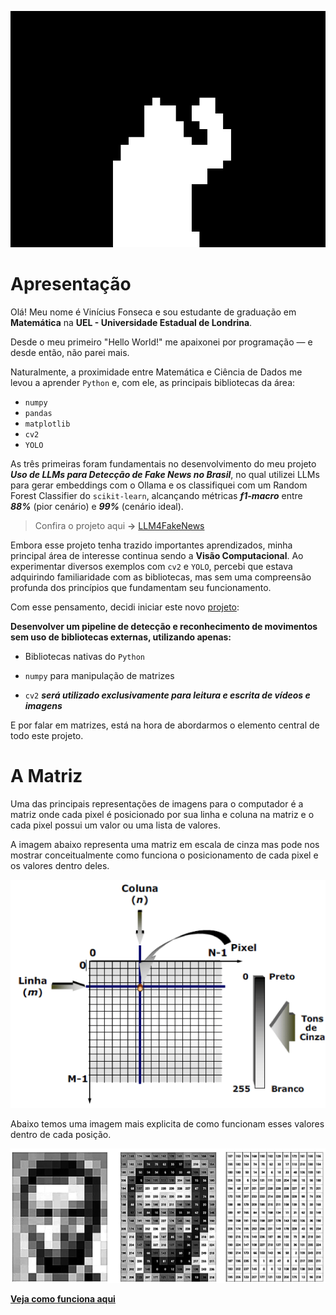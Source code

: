 
![wave](media/static/wave.gif)

# **Apresentação**
Olá! Meu nome é Vinícius Fonseca e sou estudante de graduação em **Matemática** na **UEL - Universidade Estadual de Londrina**.  

Desde o meu primeiro "Hello World!" me apaixonei por programação — e desde então, não parei mais.  

Naturalmente, a proximidade entre Matemática e Ciência de Dados me levou a aprender ``Python`` e, com ele, as principais bibliotecas da área:

  - `numpy`
  - `pandas`
  - `matplotlib`
  - `cv2`
  - `YOLO`

As três primeiras foram fundamentais no desenvolvimento do meu projeto ***Uso de LLMs para Detecção de Fake News no Brasil***, no qual utilizei LLMs para gerar embeddings com o Ollama e os classifiquei com um Random Forest Classifier do `scikit-learn`, alcançando métricas ***f1-macro*** entre ***88%*** (pior cenário) e ***99%*** (cenário ideal).

>Confira o projeto aqui **→** [LLM4FakeNews](https://github.com/Viniks07/LLM4FakeNews)   

  
Embora esse projeto tenha trazido importantes aprendizados, minha principal área de interesse continua sendo a **Visão Computacional**.
Ao experimentar diversos exemplos com `cv2` e `YOLO`, percebi que estava adquirindo familiaridade com as bibliotecas, mas sem uma compreensão profunda dos princípios que fundamentam seu funcionamento.

Com esse pensamento, decidi iniciar este novo [projeto](https://github.com/Viniks07/MovRecMLP):
  
 **Desenvolver um pipeline de detecção e reconhecimento de movimentos sem uso de bibliotecas externas, utilizando apenas:**

- Bibliotecas nativas do ``Python``

- ``numpy`` para manipulação de matrizes

- ``cv2`` ***será utilizado exclusivamente para leitura e escrita de vídeos e imagens***

E por falar em matrizes, está na hora de abordarmos o elemento central de todo este projeto.

# **A Matriz**

Uma das principais representações de imagens para o computador é a matriz onde cada pixel é posicionado por sua linha e coluna na matriz e o cada pixel possui um valor ou uma lista de valores.

A imagem abaixo representa uma matriz em escala de cinza mas pode nos mostrar conceitualmente como funciona o posicionamento de cada pixel e os valores dentro deles.

![Representação Matriz](media/static/matrix_representation.png)

Abaixo temos uma imagem mais explicita de como funcionam esses valores dentro de cada posição.

![Matriz RGB](media/static/gray_matrix.png)

[**Veja como funciona aqui**](https://viniks07.github.io/MovRecMLP/media/interactive/simulador_de_pixel.html)
